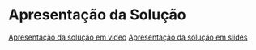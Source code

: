 # Apresentação da Solução

<a href="paiva-moto-pecas.mp4">Apresentação da solução em video</a>
<a href="paiva-moto-pecas.pdf">Apresentação da solução em slides</a>
